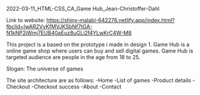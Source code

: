 2022-03-11_HTML-CSS_CA_Game Hub_Jean-Christoffer-Dahl

Link to website: https://shiny-malabi-642276.netlify.app/index.html?fbclid=IwAR2VvKfMVJKSbNf7tGA-N1kNP2iWmj7EUB40aEuz8uGLi2f4YLwKrC4W-M8

This project is a based on the prototype i made in design 1. 
Game Hub is a online game shop where users can buy and sell digital games.
Game Hub is targeted audience are people in the age from 18 to 25. 

Slogan: The universe of games

The site architecture are as follows:
-Home
-List of games
-Product details
-Checkout
-Checkout success
-About
-Contact